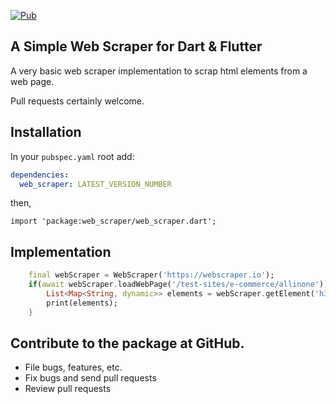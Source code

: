 [![Pub](https://img.shields.io/pub/v/web_scraper.svg)](https://pub.dev/packages/web_scraper)
## A Simple Web Scraper for Dart & Flutter

A very basic web scraper implementation to scrap html elements from a web page.

Pull requests certainly welcome.


## Installation
In your `pubspec.yaml` root add:

```yaml
dependencies:
  web_scraper: LATEST_VERSION_NUMBER
```

then,

`import 'package:web_scraper/web_scraper.dart';`


## Implementation

```dart
    final webScraper = WebScraper('https://webscraper.io');
    if(await webScraper.loadWebPage('/test-sites/e-commerce/allinone')){
        List<Map<String, dynamic>> elements = webScraper.getElement('h3.title > a.caption', ['href']);
        print(elements);
    }

```

## Contribute to the package at GitHub.
- File bugs, features, etc.
- Fix bugs and send pull requests
- Review pull requests
